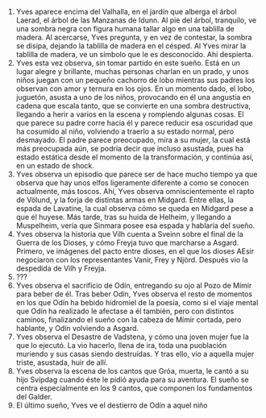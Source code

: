 
1. Yves aparece encima del Valhalla, en el jardín que alberga el árbol Laerad, el árbol de las Manzanas de Idunn. Al pie del árbol, tranquilo, ve una sombra negra con figura humana tallar algo en una tablilla de madera. Al acercarse, Yves pregunta, y en vez de contestar, la sombra se disipa, dejando la tablilla de madera en el césped. Al Yves mirar la tablilla de madera, ve un símbolo que le es desconocido. Ahí despierta.
2. Yves esta vez observa, sin tomar partido en este sueño. Está en un lugar alegre y brillante, muchas personas charlan en un prado, y unos niños juegan con un pequeño cachorro de lobo mientras sus padres los observan con amor y ternura en los ojos. En un momento dado, el lobo, juguetón, asusta a uno de los niños, provocando en él una angustia en cadena que escala tanto, que se convierte en una sombra destructiva, llegando a herir a varios en la escena y rompiendo algunas cosas. El que parece su padre corre hacia él y parece reducir esa oscuridad que ha cosumido al niño, volviendo a traerlo a su estado normal, pero desmayado. El padre parece preocupado, mira a su mujer, la cual está más preocupada aún, se podría decir que incluso asustada, pues ha estado estática desde el momento de la transformación, y continúa así, en un estado de shock. 
3. Yves observa un episodio que parece ser de hace mucho tiempo ya que observa que hay unos elfos ligeramente diferente a como se conocen actualmente, más toscos. Ahí, Yves observa omniscientemente el rapto de Völund, y la forja de distintas armas en Midgard. Entre ellas, la espada de Lavatine, la cual observa cómo se queda en Midgard pese a que él huyese. Más tarde, tras su huida de Helheim, y llegando a Muspelheim, vería que Sinmara posee esa espada y hablaría del sueño.
4. Yves observa la historia que Vilh cuenta a Sveinn sobre el final de la Guerra de los Dioses, y cómo Freyja tuvo que marcharse a Asgard. Primero, ve imágenes del pacto entre dioses, en el que los dioses AEsir negociaron con los representantes Vanir, Frey y Njörd. Después vio la despedida de Vilh y Freyja.
5. ???
6. Yves observa el sacrificio de Odín, entregando su ojo al Pozo de Mímir para beber de él. Tras beber Odín, Yves observa el resto de momentos en los que Odín ha bebido hidromiel de la poesía, como si el viaje mental que Odín ha realizado le afectase a él también, pero con distintos caminos, finalizando el sueño con la cabeza de Mímir cortada, pero hablante, y Odín volviendo a Asgard.
7. Yves observa el Desastre de Vadstena, y cómo una joven mujer fue la que lo ejecutó. La vio hacerlo, llena de ira, toda una puoblación muriendo y sus casas siendo destruídas. Y tras ello, vio a aquella mujer triste, asustada, huir de allí.
8. Yves observa la escena de los cantos que Gróa, muerta, le cantó a su hijo Svípdag cuando éste le pidió ayuda para su aventura. El sueño se centra especialmente en los 9 cantos, que componen los fundamentos del Galder.
9. El último sueño, Yves ve el destierro de Odín a aquel niño